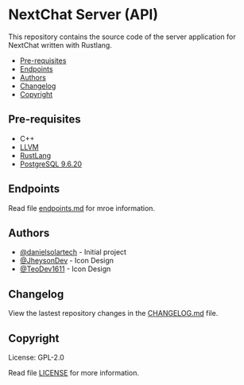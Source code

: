 # NextChat Server (API)
This repository contains the source code of the server application for NextChat written with Rustlang.

-   [Pre-requisites](#Pre-requisites)
-   [Endpoints](#Endpoints)
-   [Authors](#Authors)
-   [Changelog](#Changelog)
-   [Copyright](#Copyright)

## Pre-requisites
-   C++
-   [LLVM](https://llvm.org/)
-   [RustLang](https://www.rust-lang.org)
-   [PostgreSQL 9.6.20](https://www.enterprisedb.com/downloads/postgres-postgresql-downloads)

## Endpoints
Read file [endpoints.md](./endpoints.md) for mroe information.

## Authors
-   [@danielsolartech](https://github.com/danielsolartech) - Initial project
-   [@JheysonDev](https://github.com/JheysonDev) - Icon Design
-   [@TeoDev1611](https://github.com/TeoDev1611) - Icon Design

## Changelog
View the lastest repository changes in the [CHANGELOG.md](./CHANGELOG.md) file.

## Copyright
License: GPL-2.0

Read file [LICENSE](./LICENSE) for more information.
